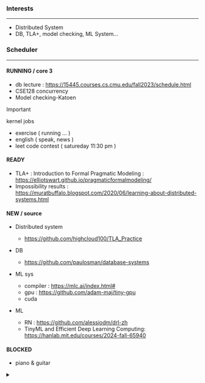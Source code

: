### Interests
---
- Distributed System
- DB, TLA+, model checking, ML System...


### Scheduler
---
#### RUNNING / core 3 
- db lecture : https://15445.courses.cs.cmu.edu/fall2023/schedule.html 
- CSE128 concurrency
- Model checking-Katoen

> [!IMPORTANT] 
> kernel jobs
> - exercise ( running ... ) 
> - english ( speak, news )
> - leet code contest ( satureday 11:30 pm )

#### READY
- TLA+ : Introduction to Formal Pragmatic Modeling : https://elliotswart.github.io/pragmaticformalmodeling/
- Impossibility results : https://muratbuffalo.blogspot.com/2020/06/learning-about-distributed-systems.html

#### NEW / source
- Distributed system 
   - https://github.com/highcloud100/TLA_Practice

- DB
   - https://github.com/paulosman/database-systems

- ML sys 
   - compiler : https://mlc.ai/index.html#
   - gpu : https://github.com/adam-maj/tiny-gpu
   - cuda

- ML
    - RN : https://github.com/alessiodm/drl-zh
    - TinyML and Efficient Deep Learning Computing: https://hanlab.mit.edu/courses/2024-fall-65940
#### BLOCKED 
- piano & guitar

<details><summary></summary>
<p>

### Resume
https://github.com/highcloud100/highcloud100/blob/main/Coles_Resume_Template_.pdf


</p>
</details>

